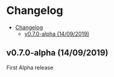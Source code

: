 # Changelog

- [Changelog](#changelog)
  - [v0.7.0-alpha (14/09/2019)](#v070-alpha-14092019)

## v0.7.0-alpha (14/09/2019)

First Alpha release
